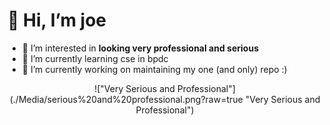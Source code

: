 # 👋 Hi, I’m joe

- 👀 I’m interested in **looking very professional and serious**
- 🌱 I’m currently learning cse in bpdc
- 🔭 I’m currently working on maintaining my one (and only) repo :)

<p align = center>
!["Very Serious and Professional"](./Media/serious%20and%20professional.png?raw=true "Very Serious and Professional")
</p>

<!---
joejo-joestar/joejo-joestar is a ✨ special ✨ repository because its `README.md` (this file) appears on your GitHub profile.
You can click the Preview link to take a look at your changes.
> "[weli welo weli](https://youtu.be/QxYpiBlHr1w?si=fUDqtkbV_KnKsPO5) 
> 🍄
> 😺
> 
>                 - alan walked

--->

